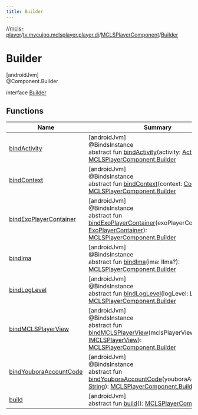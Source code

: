 ```yaml
---
title: Builder
---
```

//[mcls-player](../../../../index.html)/[tv.mycujoo.mclsplayer.player.di](../../index.html)/[MCLSPlayerComponent](../index.html)/[Builder](index.html)



# Builder



[androidJvm]\
@Component.Builder



interface [Builder](index.html)



## Functions


| Name | Summary |
|---|---|
| [bindActivity](bind-activity.html) | [androidJvm]<br>@BindsInstance<br>abstract fun [bindActivity](bind-activity.html)(activity: [Activity](https://developer.android.com/reference/kotlin/android/app/Activity.html)): [MCLSPlayerComponent.Builder](index.html) |
| [bindContext](bind-context.html) | [androidJvm]<br>@BindsInstance<br>abstract fun [bindContext](bind-context.html)(context: [Context](https://developer.android.com/reference/kotlin/android/content/Context.html)): [MCLSPlayerComponent.Builder](index.html) |
| [bindExoPlayerContainer](bind-exo-player-container.html) | [androidJvm]<br>@BindsInstance<br>abstract fun [bindExoPlayerContainer](bind-exo-player-container.html)(exoPlayerContainer: [ExoPlayerContainer](../../../tv.mycujoo.mclsplayer.player.utils/-exo-player-container/index.html)): [MCLSPlayerComponent.Builder](index.html) |
| [bindIma](bind-ima.html) | [androidJvm]<br>@BindsInstance<br>abstract fun [bindIma](bind-ima.html)(ima: IIma?): [MCLSPlayerComponent.Builder](index.html) |
| [bindLogLevel](bind-log-level.html) | [androidJvm]<br>@BindsInstance<br>abstract fun [bindLogLevel](bind-log-level.html)(logLevel: LogLevel): [MCLSPlayerComponent.Builder](index.html) |
| [bindMCLSPlayerView](bind-m-c-l-s-player-view.html) | [androidJvm]<br>@BindsInstance<br>abstract fun [bindMCLSPlayerView](bind-m-c-l-s-player-view.html)(mclsPlayerView: [IMCLSPlayerView](../../../tv.mycujoo.mclsplayer.player.widget/-i-m-c-l-s-player-view/index.html)): [MCLSPlayerComponent.Builder](index.html) |
| [bindYouboraAccountCode](bind-youbora-account-code.html) | [androidJvm]<br>@BindsInstance<br>abstract fun [bindYouboraAccountCode](bind-youbora-account-code.html)(youboraAccountCode: [String](https://kotlinlang.org/api/latest/jvm/stdlib/kotlin/-string/index.html)): [MCLSPlayerComponent.Builder](index.html) |
| [build](build.html) | [androidJvm]<br>abstract fun [build](build.html)(): [MCLSPlayerComponent](../index.html) |

